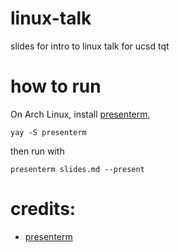 # linux-talk
slides for intro to linux talk for ucsd tqt

# how to run

On Arch Linux, install [presenterm](https://github.com/mfontanini/presenterm),
```
yay -S presenterm
```

then run with 
```
presenterm slides.md --present
```

# credits:
- [presenterm](https://github.com/mfontanini/presenterm)